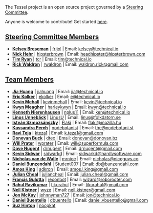 The Tessel project is an open source project governed by a [Steering Committee](https://github.com/tessel/project/blob/master/GOVERNANCE.md).

Anyone is welcome to contribute! Get started [here](https://github.com/tessel/project#how-can-i-get-involved).

## [Steering Committee Members](/GOVERNANCE.md)

* [**Kelsey Breseman**](http://twitter.com/selkeymoonbeam/) | [frijol](http://github.com/frijol) | Email: [kelsey@technical.io](mailto:kelsey@technical.io)
* [**Nick Hehr**](https://twitter.com/hipsterbrown) | [hipsterbrown](http://github.com/hipsterbrown) | Email: [headhipster@hipsterbrown.com](mailto:headhipster@hipsterbrown.com)
* [**Tim Ryan**](http://twitter.com/timcameronryan/) | [tcr](http://github.com/tcr) | Email: [tim@technical.io](mailto:tim@technical.io)
* [**Rick Waldron**](http://twitter.com/rwaldron/) | [rwaldron](http://github.com/rwaldron) | Email: [waldron.rick@gmail.com](mailto:waldron.rick@gmail.com)

## [Team Members](/TEAM-MEMBERS.md)

* [**Jia Huang**](https://twitter.com/jia) | [jiahuang](http://github.com/jiahuang) | Email: [jia@technical.io](mailto:jia@technical.io)
* [**Eric Kolker**](https://twitter.com/twiddlee) | [ekolker](http://github.com/ekolker) | Email: [e@technical.io](mailto:e@technical.io)
* [**Kevin Mehall**](https://twitter.com/kevinmehall) | [kevinmehall](http://github.com/kevinmehall) | Email: [kevin@technical.io](mailto:kevin@technical.io)
* [**Kwyn Meagher**](https://twitter.com/harleykwyn) | [harleykwyn](http://github.com/harleykwyn) | Email: [kwyn@technical.io](mailto:kwyn@technical.io)
* [**Kenneth Nierenhausen**](https://twitter.com/nplus11) | [nplus11](http://github.com/nplus11) | Email: [ken@technical.io](mailto:ken@technical.io)
* [**Linus Unnebäck**](https://twitter.com/linusu) | [LinusU](http://github.com/LinusU) | Email: [linus@folkdatorn.se](mailto:linus@folkdatorn.se)
* [**István Szmozsánszky**](https://twitter.com/slsoftworks) | [Flaki](http://github.com/flaki) | Email: [flaki@mozilla.hu](mailto:flaki@mozilla.hu)
* [**Kassandra Perch**](https://twitter.com/nodebotanist) | [nodebotanist](http://github.com/nodebotanist) | Email: [the@nodebotani.st](mailto:the@nodebotani.st)
* [**Ravi Teja**](https://twitter.com/KTeza1) | [kteza1](http://github.com/kteza1) | Email: [k.teza1@gmail.com](mailto:k.teza1@gmail.com)
* [**Donovan Buck**](https://twitter.com/dtex) | [dtex](http://github.com/dtex) | Email: [donovan@donovan.bz](mailto:donovan@donovan.bz)
* [**Will Prater**](https://twitter.com/wprater) | [wprater](http://github.com/wprater) | Email: [will@superformula.com](mailto:will@superformula.com)
* [**Dave Nugent**](https://twitter.com/drnugent) | [drnugent](http://github.com/drnugent) | Email: [drnugent@gmail.com](mailto:drnugent@gmail.com)
* [**Kevin Sidwar**](https://twitter.com/KevinSidwar) | [sidwarkd](http://github.com/sidwarkd) | Email: [sidwarkd@hardlysoftware.com](mailto:sidwarkd@hardlysoftware.com)
* [**Nicholas van de Walle**](https://twitter.com/mrn_ice) | [mrnice](http://github.com/mrnice) | Email: [nicholas@niceguys.co](mailto:nicholas@niceguys.co)
* [**Daniel Bunzendahl**](http://www.bunzendahl.com) | [Student007](http://github.com/Student007) | Email: [db@bunzendahl.com](mailto:db@bunzendahl.com)
* [**Amos King**](https://twitter.com/adkron) | [adkron](http://github.com/adkron) | Email: [amos.l.king@gmail.com](mailto:amos.l.king@gmail.com)
* [**Julian Cheal**](https://twitter.com/juliancheal) | [juliancheal](http://github.com/juliancheal) | Email: [julian.cheal@gmail.com](mailto:julian.cheal@gmail.com)
* [**Francis Gulotta**](https://twitter.com/reconbot) | [reconbot](http://github.com/reconbot) | Email: [wizard@roborooter.com](mailto:wizard@roborooter.com)
* [**Rahul Ravikumar**](https://twitter.com/tikurahul) | [tikurahul](http://github.com/tikurahul) | Email: [tikurahul@gmail.com](mailto:tikurahul@gmail.com)
* [**Neil Kistner**](https://twitter.com/wyze) | [wyze](https://github.com/wyze) | Email: [neil.kistner@gmail.com](mailto:neil.kistner@gmail.com)
* [**Jon McKay**](http://twitter.com/jonmckay) | [johnnyman727](http://github.com/johnnyman727) | Email: [jon@technical.io](mailto:johnnyman727@gmail.com)
* [**Daniel Buentello**](https://twitter.com/danielbuentell0) | [dbuentello](https://github.com/dbuentello) | Email: [daniel.vbuentello@gmail.com](mailto:daniel.vbuentello@gmail.com)
* [**Suz Hinton**](https://twitter.com/noopkat) | [noopkat](https://github.com/noopkat)
